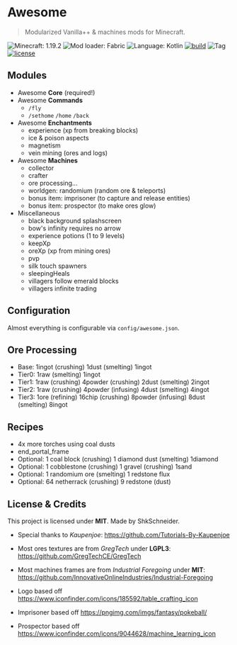 # Awesome

> Modularized Vanilla++ & machines mods for Minecraft.

![Minecraft: 1.19.2](https://img.shields.io/badge/minecraft-1.19.2-637f40?style=for-the-badge)
![Mod loader: Fabric](https://img.shields.io/badge/modloader-fabric-926c4d?style=for-the-badge)
![Language: Kotlin](https://img.shields.io/badge/language-kotlin-a97bff?style=for-the-badge)
[![build](https://img.shields.io/github/workflow/status/shkschneider/mc_awesome/build?style=for-the-badge)](https://github.com/shkschneider/mc_awesome/actions/workflows/build.yml)
![Tag](https://img.shields.io/github/v/tag/shkschneider/mc_awesome?style=for-the-badge)
[![license](https://img.shields.io/github/license/shkschneider/mc_awesome?style=for-the-badge)](https://github.com/shkschneider/mc_awesome/LICENSE)

## Modules

- Awesome **Core** (required!)
- Awesome **Commands**
  - `/fly`
  - `/sethome` `/home` `/back`
- Awesome **Enchantments**
  - experience (xp from breaking blocks)
  - ice & poison aspects
  - magnetism
  - vein mining (ores and logs)
- Awesome **Machines**
  - collector
  - crafter
  - ore processing...
  - worldgen: randomium (random ore & teleports)
  - bonus item: imprisoner (to capture and release entities)
  - bonus item: prospector (to make ores glow)
- Miscellaneous
  - black background splashscreen
  - bow's infinity requires no arrow
  - experience potions (1 to 9 levels)
  - keepXp
  - oreXp (xp from mining ores)
  - pvp
  - silk touch spawners
  - sleepingHeals
  - villagers follow emerald blocks
  - villagers infinite trading

## Configuration

Almost everything is configurable via `config/awesome.json`.

## Ore Processing

- Base: 1ingot (crushing) 1dust (smelting) 1ingot
- Tier0: 1raw (smelting) 1ingot
- Tier1: 1raw (crushing) 4powder (crushing) 2dust (smelting) 2ingot
- Tier2: 1raw (crushing) 4powder (infusing) 4dust (smelting) 4ingot
- Tier3: 1ore (refining) 16chip (crushing) 8powder (infusing) 8dust (smelting) 8ingot

## Recipes

- 4x more torches using coal dusts
- end_portal_frame
- Optional: 1 coal block (crushing) 1 diamond dust (smelting) 1diamond
- Optional: 1 cobblestone (crushing) 1 gravel (crushing) 1sand
- Optional: 1 randomium ore (smelting) 1 redstone flux
- Optional: 64 netherrack (crushing) 9 redstone (dust)

## License & Credits

This project is licensed under **MIT**.
Made by ShkSchneider.

- Special thanks to *Kaupenjoe*: https://github.com/Tutorials-By-Kaupenjoe
- Most ores textures are from *GregTech* under **LGPL3**: https://github.com/GregTechCE/GregTech
- Most machines frames are from *Industrial Foregoing* under **MIT**: https://github.com/InnovativeOnlineIndustries/Industrial-Foregoing

- Logo based off https://www.iconfinder.com/icons/185592/table_crafting_icon
- Imprisoner based off https://pngimg.com/imgs/fantasy/pokeball/
- Prospector based off https://www.iconfinder.com/icons/9044628/machine_learning_icon
